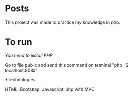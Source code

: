# Posts

This project was made to practice my knowledge in php.


# To run

*You need to install PHP*

Go to file public and send this command on terminal "php -S localhost:8080"

*Technologies

HTML, Bootstrap, Javascript, php with MVC
